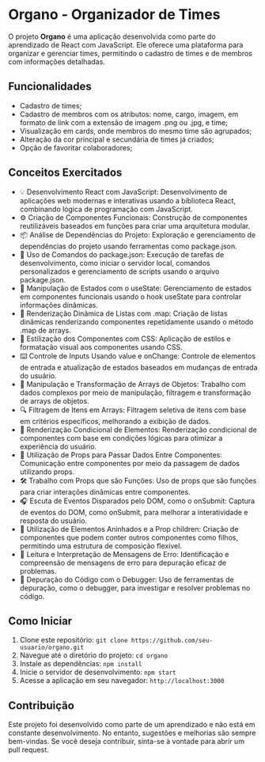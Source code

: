 # Organo - Organizador de Times

O projeto **Organo** é uma aplicação desenvolvida como parte do aprendizado de React com JavaScript. Ele oferece uma plataforma para organizar e gerenciar times, permitindo o cadastro de times e de membros com informações detalhadas.

## Funcionalidades

- Cadastro de times;
- Cadastro de membros com os atributos: nome, cargo, imagem, em formato de link com a extensão de imagem .png ou .jpg, e time;
- Visualização em cards, onde membros do mesmo time são agrupados;
- Alteração da cor principal e secundária de times já criados;
- Opção de favoritar colaboradores;

## Conceitos Exercitados

- 💡 Desenvolvimento React com JavaScript: Desenvolvimento de aplicações web modernas e interativas usando a biblioteca React, combinando lógica de programação com JavaScript.
- ⚙️ Criação de Componentes Funcionais: Construção de componentes reutilizáveis baseados em funções para criar uma arquitetura modular.
- 📦 Análise de Dependências do Projeto: Exploração e gerenciamento de dependências do projeto usando ferramentas como package.json.
- 📜 Uso de Comandos do package.json: Execução de tarefas de desenvolvimento, como iniciar o servidor local, comandos personalizados e gerenciamento de scripts usando o arquivo package.json.
- 🧠 Manipulação de Estados com o useState: Gerenciamento de estados em componentes funcionais usando o hook useState para controlar informações dinâmicas.
- 🔄 Renderização Dinâmica de Listas com .map: Criação de listas dinâmicas renderizando componentes repetidamente usando o método .map de arrays.
- 🎨 Estilização dos Componentes com CSS: Aplicação de estilos e formatação visual aos componentes usando CSS.
- ⌨️ Controle de Inputs Usando value e onChange: Controle de elementos de entrada e atualização de estados baseados em mudanças de entrada do usuário.
- 🧩 Manipulação e Transformação de Arrays de Objetos: Trabalho com dados complexos por meio de manipulação, filtragem e transformação de arrays de objetos.
- 🔍 Filtragem de Itens em Arrays: Filtragem seletiva de itens com base em critérios específicos, melhorando a exibição de dados.
- 🎯 Renderização Condicional de Elementos: Renderização condicional de componentes com base em condições lógicas para otimizar a experiência do usuário.
- 📨 Utilização de Props para Passar Dados Entre Componentes: Comunicação entre componentes por meio da passagem de dados utilizando props.
- 🛠️ Trabalho com Props que são Funções: Uso de props que são funções para criar interações dinâmicas entre componentes.
- 🎧 Escuta de Eventos Disparados pelo DOM, como o onSubmit: Captura de eventos do DOM, como onSubmit, para melhorar a interatividade e resposta do usuário.
- 🧬 Utilização de Elementos Aninhados e a Prop children: Criação de componentes que podem conter outros componentes como filhos, permitindo uma estrutura de composição flexível.
- 🐞 Leitura e Interpretação de Mensagens de Erro: Identificação e compreensão de mensagens de erro para depuração eficaz de problemas.
- 🐛 Depuração do Código com o Debugger: Uso de ferramentas de depuração, como o debugger, para investigar e resolver problemas no código.

## Como Iniciar

1. Clone este repositório: `git clone https://github.com/seu-usuario/organo.git`
2. Navegue até o diretório do projeto: `cd organo`
3. Instale as dependências: `npm install`
4. Inicie o servidor de desenvolvimento: `npm start`
5. Acesse a aplicação em seu navegador: `http://localhost:3000`

## Contribuição

Este projeto foi desenvolvido como parte de um aprendizado e não está em constante desenvolvimento. No entanto, sugestões e melhorias são sempre bem-vindas. Se você deseja contribuir, sinta-se à vontade para abrir um pull request.
